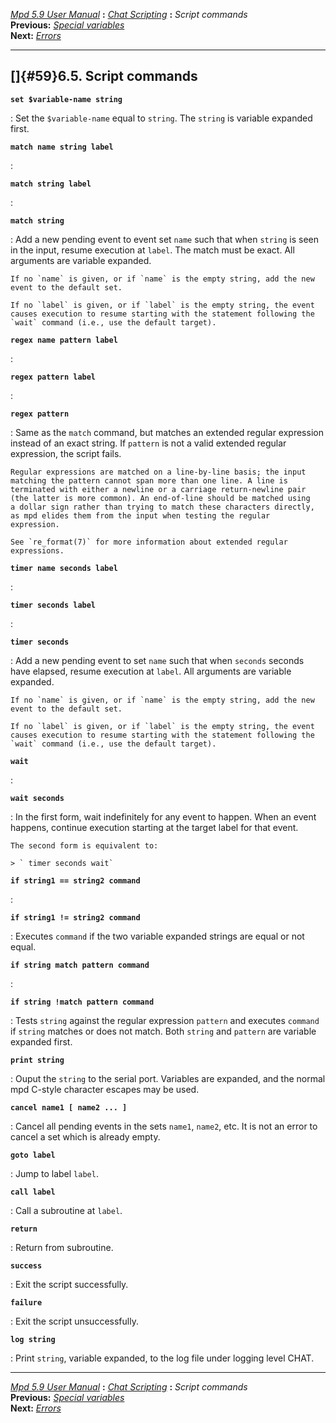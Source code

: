 [*Mpd 5.9 User Manual*](mpd.html) **:** [*Chat Scripting*](mpd50.html)
**:** *Script commands*\
**Previous:** [*Special variables*](mpd58.html)\
**Next:** [*Errors*](mpd60.html)

------------------------------------------------------------------------

## []{#59}6.5. Script commands

**`set $variable-name string `**

:   Set the `$variable-name` equal to `string`. The `string` is variable
    expanded first.

**`match name string label `**

:   

**`match string label `**

:   

**`match string `**

:   Add a new pending event to event set `name` such that when `string`
    is seen in the input, resume execution at `label`. The match must be
    exact. All arguments are variable expanded.

    If no `name` is given, or if `name` is the empty string, add the new
    event to the default set.

    If no `label` is given, or if `label` is the empty string, the event
    causes execution to resume starting with the statement following the
    `wait` command (i.e., use the default target).

**`regex name pattern label `**

:   

**`regex pattern label `**

:   

**`regex pattern `**

:   Same as the `match` command, but matches an extended regular
    expression instead of an exact string. If `pattern` is not a valid
    extended regular expression, the script fails.

    Regular expressions are matched on a line-by-line basis; the input
    matching the pattern cannot span more than one line. A line is
    terminated with either a newline or a carriage return-newline pair
    (the latter is more common). An end-of-line should be matched using
    a dollar sign rather than trying to match these characters directly,
    as mpd elides them from the input when testing the regular
    expression.

    See `re_format(7)` for more information about extended regular
    expressions.

**`timer name seconds label `**

:   

**`timer seconds label `**

:   

**`timer seconds `**

:   Add a new pending event to set `name` such that when `seconds`
    seconds have elapsed, resume execution at `label`. All arguments are
    variable expanded.

    If no `name` is given, or if `name` is the empty string, add the new
    event to the default set.

    If no `label` is given, or if `label` is the empty string, the event
    causes execution to resume starting with the statement following the
    `wait` command (i.e., use the default target).

**`wait `**

:   

**`wait seconds `**

:   In the first form, wait indefinitely for any event to happen. When
    an event happens, continue execution starting at the target label
    for that event.

    The second form is equivalent to:

    > ` timer seconds wait`

**`if string1 == string2 command `**

:   

**`if string1 != string2 command `**

:   Executes `command` if the two variable expanded strings are equal or
    not equal.

**`if string match pattern command `**

:   

**`if string !match pattern command `**

:   Tests `string` against the regular expression `pattern` and executes
    `command` if `string` matches or does not match. Both `string` and
    `pattern` are variable expanded first.

**`print string `**

:   Ouput the `string` to the serial port. Variables are expanded, and
    the normal mpd C-style character escapes may be used.

**`cancel name1 [ name2 ... ] `**

:   Cancel all pending events in the sets `name1`, `name2`, etc. It is
    not an error to cancel a set which is already empty.

**`goto label `**

:   Jump to label `label`.

**`call label `**

:   Call a subroutine at `label`.

**`return `**

:   Return from subroutine.

**`success `**

:   Exit the script successfully.

**`failure `**

:   Exit the script unsuccessfully.

**`log string `**

:   Print `string`, variable expanded, to the log file under logging
    level CHAT.

------------------------------------------------------------------------

[*Mpd 5.9 User Manual*](mpd.html) **:** [*Chat Scripting*](mpd50.html)
**:** *Script commands*\
**Previous:** [*Special variables*](mpd58.html)\
**Next:** [*Errors*](mpd60.html)
